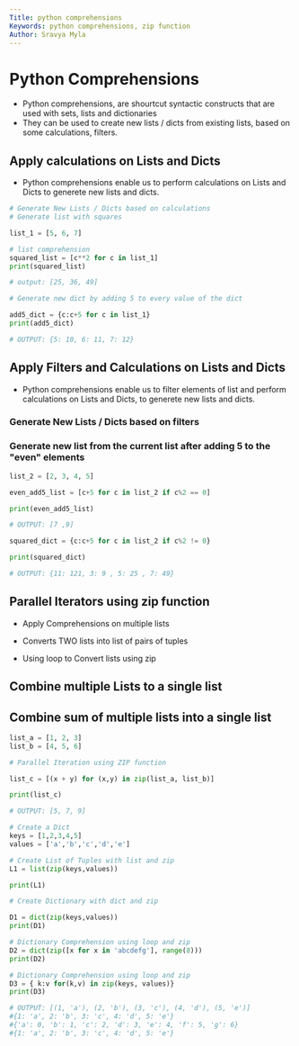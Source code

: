 ```yaml
---
Title: python comprehensions
Keywords: python comprehensions, zip function
Author: Sravya Myla
---
```


# Python Comprehensions 

* Python comprehensions, are shourtcut syntactic constructs that are
  used with sets, lists and dictionaries
* They can be used to create new lists / dicts from existing lists, based on 
  some calculations, filters.

## Apply calculations on Lists and Dicts

* Python comprehensions enable us to perform calculations on Lists and Dicts
  to generete new lists and dicts.

```python
# Generate New Lists / Dicts based on calculations
# Generate list with squares 

list_1 = [5, 6, 7]

# list comprehension
squared_list = [c**2 for c in list_1]
print(squared_list)

# output: [25, 36, 49]
```
```python
# Generate new dict by adding 5 to every value of the dict

add5_dict = {c:c+5 for c in list_1}
print(add5_dict)

# OUTPUT: {5: 10, 6: 11, 7: 12}

```

## Apply Filters and Calculations on Lists and Dicts

* Python comprehensions enable us to filter elements of list and perform 
  calculations on Lists and Dicts, to generete new lists and dicts.

### Generate New Lists / Dicts based on filters
### Generate new list from the current list after adding 5 to the "even" elements
```python
list_2 = [2, 3, 4, 5]

even_add5_list = [c+5 for c in list_2 if c%2 == 0]

print(even_add5_list)

# OUTPUT: [7 ,9]
```

```python
squared_dict = {c:c+5 for c in list_2 if c%2 != 0}

print(squared_dict)

# OUTPUT: {11: 121, 3: 9 , 5: 25 , 7: 49}
```

## Parallel Iterators using zip function

* Apply Comprehensions on multiple lists

* Converts TWO lists into list of pairs of tuples

* Using loop to Convert lists using zip

## Combine multiple Lists to a single list
## Combine sum of multiple lists into a single list
```python
list_a = [1, 2, 3]
list_b = [4, 5, 6]

# Parallel Iteration using ZIP function

list_c = [(x + y) for (x,y) in zip(list_a, list_b)]

print(list_c)

# OUTPUT: [5, 7, 9]
```

```python
# Create a Dict
keys = [1,2,3,4,5]
values = ['a','b','c','d','e']

# Create List of Tuples with list and zip
L1 = list(zip(keys,values))

print(L1)

# Create Dictionary with dict and zip

D1 = dict(zip(keys,values))
print(D1)

# Dictionary Comprehension using loop and zip
D2 = dict(zip([x for x in 'abcdefg'], range(8)))
print(D2)

# Dictionary Comprehension using loop and zip
D3 = { k:v for(k,v) in zip(keys, values)}
print(D3)

# OUTPUT: [(1, 'a'), (2, 'b'), (3, 'c'), (4, 'd'), (5, 'e')]
#{1: 'a', 2: 'b', 3: 'c', 4: 'd', 5: 'e'}
#{'a': 0, 'b': 1, 'c': 2, 'd': 3, 'e': 4, 'f': 5, 'g': 6}
#{1: 'a', 2: 'b', 3: 'c', 4: 'd', 5: 'e'}
```
